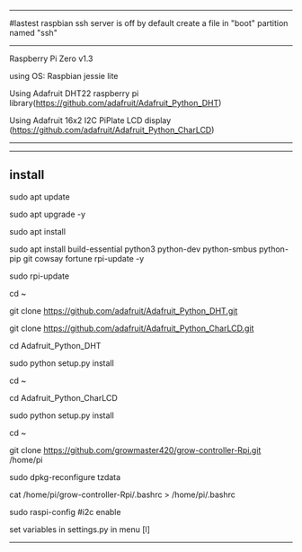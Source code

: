 ***********************************************************************************

#lastest raspbian ssh server is off by default
create a file in "boot" partition named "ssh"

************************************************************************************

Raspberry Pi Zero v1.3

using OS: Raspbian jessie lite

Using Adafruit DHT22 raspberry pi library(https://github.com/adafruit/Adafruit_Python_DHT) 

Using Adafruit 16x2 I2C PiPlate LCD display (https://github.com/adafruit/Adafruit_Python_CharLCD)



***************************************************************************************
***************************************************************************************
## install
  sudo apt update
  
  sudo apt upgrade -y
  
  sudo apt install 
  
  sudo apt install build-essential python3 python-dev python-smbus python-pip git cowsay fortune rpi-update -y
  
  sudo rpi-update
  
  cd ~
  
  git clone https://github.com/adafruit/Adafruit_Python_DHT.git
  
  git clone https://github.com/adafruit/Adafruit_Python_CharLCD.git
  
  cd Adafruit_Python_DHT
  
  sudo python setup.py install 
  
  cd ~
  
  cd Adafruit_Python_CharLCD
  
  sudo python setup.py install 
  
  cd ~
  
  git clone https://github.com/growmaster420/grow-controller-Rpi.git /home/pi
  
  sudo dpkg-reconfigure tzdata
  
  cat /home/pi/grow-controller-Rpi/.bashrc > /home/pi/.bashrc
  
  sudo raspi-config #i2c enable
  
set variables in settings.py in menu [l]

*************************************
